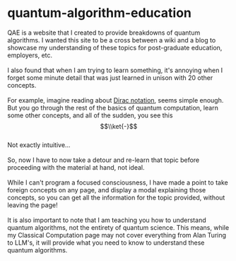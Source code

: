 # quantum-algorithm-education

QAE is a website that I created to provide breakdowns of quantum algorithms. I wanted this site to be a cross between a wiki and a blog to showcase my understanding of these topics for post-graduate education, employers, etc. 
<br><br>
I also found that when I am trying to learn something, it's annoying when I forget some minute detail that was just learned in unison with 20 other concepts. 
<br><br>
For example, imagine reading about [Dirac notation](./src/pages/notation/dirac-notation.html), seems simple enough. But you go through the rest of the basics of quantum computation, learn some other concepts, and all of the sudden, you see this 
<br>
$$\\ket{-}$$
<br>
Not exactly intuitive...
<br><br>
So, now I have to now take a detour and re-learn that topic before proceeding with the material at hand, not ideal.
<br><br>
While I can't program a focused consciousness, I have made a point to take foreign concepts on any page, and display a modal explaining those concepts, so you can get all the information for the topic provided, without leaving the page! 
<br><br>
It is also important to note that I am teaching you how to understand quantum algorithms, not the entirety of quantum science. This means, while my Classical Computation page may not cover everything from Alan Turing to LLM's, it will provide what you need to know to understand these quantum algorithms. 
